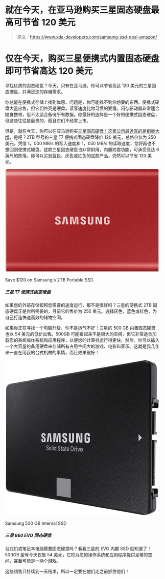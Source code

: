 # 就在今天，在亚马逊购买三星固态硬盘最高可节省 120 美元

> 原文：<https://www.xda-developers.com/samsung-ssd-deal-amazon/>

# 仅在今天，购买三星便携式内置固态硬盘即可节省高达 120 美元

寻找优质的固态硬盘？今天，只有在亚马逊，你可以节省高达 120 美元的三星固态硬盘，并满足您的存储需求。

你总能在便携式存储上找到优惠。问题是，你可能找不到你想要的东西。便携式硬盘大量出售，但它们终究是硬盘，读写速度比你习惯的要慢。闪存驱动器非常适合随身携带，但不太适合备份所有数据。你最好的选择是一个好的便携式固态硬盘，但这些往往是最贵的，而且它们不经常上市。

但是，就在今天，你可以在亚马逊购买[三星固态硬盘！这家公司最近真的是](https://www.amazon.com/deal/9531335c?tag=xda-k9f8e5k-20&ascsubtag=UUxdaUeUpU30468&asc_refurl=https%3A%2F%2Fwww.xda-developers.com%2Fsamsung-ssd-deal-amazon%2F&asc_campaign=Short-Term)[销量大增](https://www.xda-developers.com/samsung-galaxy-watch-3-watch-active-2-deal/)，是吧？2TB 型号的三星 T7 便携式固态硬盘降价 120 美元，总售价仅为 250 美元。凭借 1，000 MB/s 的写入速度和 1，050 MB/s 的读取速度，您将再也不想回到便携式硬盘。这款三星固态硬盘也非常耐用，内置防震功能，可承受高达 6 英尺的跌落。你可以买到蓝色、灰色或红色的这款产品，仍然可以节省 120 美元。

 <picture>![Wouldn't it be great if your external storage worked as fast as you needed it to? Samsung's portable 2TB SSD is what you need, and it's currently on sale for $250\. Grab it in gray, blue, or red, and get yourself some fast and efficient storage.](img/34377f2ef231086f918260699bc69611.png)</picture> 

Save $120 on Samsung's 2TB Portable SSD

##### 三星 T7 便携式固态硬盘

如果您的外部存储按照您需要的速度运行，那不是很好吗？三星的便携式 2TB 固态硬盘正是你所需要的，目前它的售价为 250 美元。选择灰色、蓝色或红色，为自己打造快速高效的储物空间。

如果你正在寻找一个电脑升级，你不是运气不好！三星的 500 GB 内置固态硬盘也以 54 美元的低价出售。500GB 可能看起来不是很大的空间，但它非常适合加载您的系统操作系统和应用程序，以便您的计算机运行得更快。然后，你可以插入一个大容量的备用硬盘来存储所有占用空间大的游戏、电影和音乐。这就是我几年来一直在用我的台式机做的事情，而且效果很好！

 <picture>![Need an SSD in your desktop or laptop? Look no further than Samsung's EVO internal SSD! The 500GB model is on sale today for just $54, and it'll provide you enough space for your OS and applications, and maybe even a game or two.](img/15e5937d6f514646c7140468d3520f5d.png)</picture> 

Samsung 500 GB Internal SSD

##### 三星 860 EVO 固态硬盘

台式机或笔记本电脑需要固态硬盘吗？看看三星的 EVO 内置 SSD 就知道了！500GB 型号今天仅售 54 美元，它将为您的操作系统和应用程序提供足够的空间，甚至可能是一两个游戏。

这些销售只持续到一天结束，所以一定要在他们走之前抓住他们！